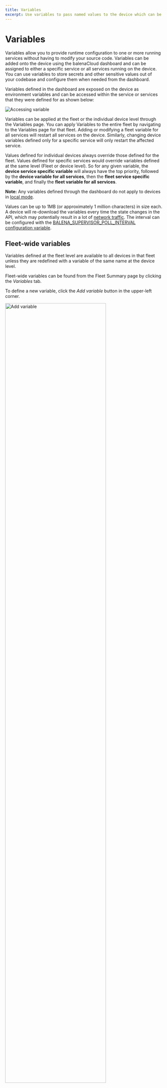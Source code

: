 ```yaml
---
title: Variables
excerpt: Use variables to pass named values to the device which can be used to affect the way running apps and processes will behave.
---
```


# Variables

Variables allow you to provide runtime configuration to one or more running services without having to modify your source code. Variables can be added onto the device using the balenaCloud dashboard and can be assigned to either a specific service or all services running on the device. You can use variables to store secrets and other sensitive values out of your codebase and configure them when needed from the dashboard.
 
Variables defined in the dashboard are exposed on the device as environment variables and can be accessed within the service or services that they were defined for as shown below:
 
<img alt="Accessing variable" src="/img/variables/accessing_variables.png">

Variables can be applied at the fleet or the individual device level through the Variables page. You can apply Variables to the entire fleet by navigating to the Variables page for that fleet. Adding or modifying a fleet variable for all services will restart all services on the device. Similarly, changing device variables defined only for a specific service will only restart the affected service.

Values defined for individual devices always override those defined for the fleet. Values defined for specific services would override variables defined at the same level (Fleet or device level). So for any given variable, the **device service specific variable** will always have the top priority, followed by the **device variable for all services**, then the **fleet service specific variable**, and finally the **fleet variable for all services**.

__Note:__ Any variables defined through the dashboard do not apply to devices in [local mode][local-mode].

Values can be up to 1MB (or approximately 1 million characters) in size each. A device will re-download the variables every time the state changes in the API, which may potentially result in a lot of [network traffic][bandwidth-control]. The interval can be configured with the [BALENA_SUPERVISOR_POLL_INTERVAL configuration variable][poll-interval].

## Fleet-wide variables

Variables defined at the fleet level are available to all devices in that fleet unless they are redefined with a variable of the same name at the device level.

Fleet-wide variables can be found from the Fleet Summary page by clicking the *Variables* tab.

To define a new variable, click the *Add variable* button in the upper-left corner.

<img alt="Add variable" src="/img/variables/add_fleet_variable.png" width="80%">

In the dialog box that opens, select either 'All services' or a specific service to which the variable will be applied.

Define a name and value for your variable. Click the *Add* button to apply the variable to all devices in your fleet that do not have their own values defined:

<img alt="Add variable" src="/img/variables/variable_editor.png" width="80%">

Your new variable will show up in the list, where it can easily be modified or removed. Adding or modifying fleet variables will trigger restart of all services on the device.

<img alt="List variables" src="/img/variables/variable_list.png" width="100%">

__Note:__ Deleting a fleet-level variable will not delete a device-level variable of the same name.

If you have already defined variables at the device level, they will appear below the fleet variables of the same type. You can easily apply a device value to the entire fleet by clicking *Define fleet-wide*:

<img alt="Define device variable fleet-wide" src="/img/variables/define_app_wide.png" width="100%">

## Device Variables

Device variables are applied to only one device. Device variables for a specific service override device variables for all services, and all device variables override fleet-wide variables.

Adding a device variable is very similar to adding a fleet variable. From the Device Summary page, select *Device Variables* to open the variables page. Click *Add variable* to select the appropriate service or all services if necessary. Add a name and a value for the variable you wish to apply, and click the *Add* button to add the variable.

The variable list will include variables defined for that specific device, as well as any fleet variables of the same type:

<img alt="Device variables" src="/img/variables/device_variables.png" width="100%">

You can override the value of a fleet variable by clicking *override* in the far-right column. This will pop up the variable editing dialog, where you can change the value:

<img alt="Add device variable" src="/img/variables/override.png" width="80%">

Changing a variable defined only for a specific service will only restart the affected service.

## Managing with the CLI & SDK

The {{ $names.company.lower }} CLI and SDKs all include methods to easily read, add or update variables. Consult the appropriate reference for code examples.

* [CLI environment reference](/tools/cli/#envs)
* [Node.js SDK environment reference](/reference/sdk/node-sdk/#balena.models.fleet.envVar)
* [Python SDK environment reference](/reference/sdk/python-sdk/#environmentvariable)

[local-mode]:/learn/develop/local-mode
[poll-interval]:/reference/supervisor/bandwidth-reduction/#side-effectwarning
[bandwidth-control]:/learn/manage/configuration/#variable-list
